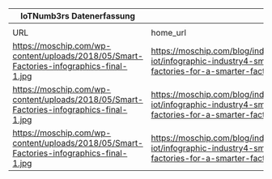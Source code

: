 |IoTNumb3rs Datenerfassung|||||||||||
| ---- | ---- | ---- | ---- | ---- | ---- | ---- | ---- | ---- | ---- | ---- |
||||||||||||
|URL|home_url|filename|device_class|device_count|market_class|market_volume|prognosis_year|publication_year|authorship_class|Dropbox folder|
|https://moschip.com/wp-content/uploads/2018/05/Smart-Factories-infographics-final-1.jpg|https://moschip.com/blog/industrial-iot/infographic-industry4-smart-factories-for-a-smarter-factories|file3_Smart-Factories-infographics-final-1.jpg|||value(IIOT)|1.9547E+11|2022|2018|company|JinlinHolic/20181211-1800|
|https://moschip.com/wp-content/uploads/2018/05/Smart-Factories-infographics-final-1.jpg|https://moschip.com/blog/industrial-iot/infographic-industry4-smart-factories-for-a-smarter-factories|file3_Smart-Factories-infographics-final-1.jpg|||value(smart factories)|1500000000|2023|2018|company|JinlinHolic/20181211-1800|
|https://moschip.com/wp-content/uploads/2018/05/Smart-Factories-infographics-final-1.jpg|https://moschip.com/blog/industrial-iot/infographic-industry4-smart-factories-for-a-smarter-factories|file3_Smart-Factories-infographics-final-1.jpg|||value|1.8E+12||2018|company|JinlinHolic/20181211-1800|
